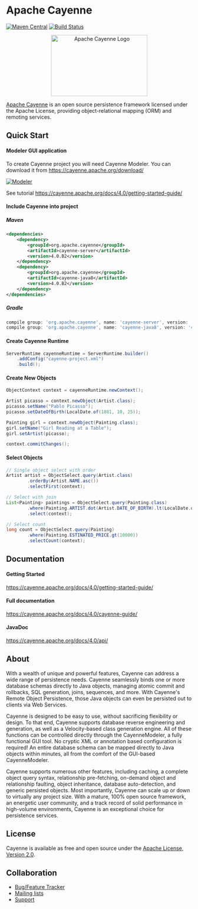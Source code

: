 <!--
	Licensed to the Apache Software Foundation (ASF) under one
	or more contributor license agreements.  See the NOTICE file
	distributed with this work for additional information
	regarding copyright ownership.  The ASF licenses this file
	to you under the Apache License, Version 2.0 (the
	"License"); you may not use this file except in compliance
	with the License.  You may obtain a copy of the License at
	
	http://www.apache.org/licenses/LICENSE-2.0
	
	Unless required by applicable law or agreed to in writing,
	software distributed under the License is distributed on an
	"AS IS" BASIS, WITHOUT WARRANTIES OR CONDITIONS OF ANY
	KIND, either express or implied.  See the License for the
	specific language governing permissions and limitations
	under the License.   
-->
Apache Cayenne
==============

[![Maven Central](https://maven-badges.herokuapp.com/maven-central/org.apache.cayenne/cayenne-server/badge.svg)](https://maven-badges.herokuapp.com/maven-central/org.apache.cayenne/cayenne-server/)
[![Build Status](https://travis-ci.org/apache/cayenne.svg)](https://travis-ci.org/apache/cayenne)
<!-- [![Build Status](https://builds.apache.org/job/cayenne-master/badge/icon)](https://builds.apache.org/view/All/job/cayenne-master/) -->

<p align="center">
    <a href="https://cayenne.apache.org"><img src="https://cayenne.apache.org/img/cayenne_illustr3-30e8b8fa06.png" width="261" height="166" alt="Apache Cayenne Logo"/></a>
</p>

[Apache Cayenne](https://cayenne.apache.org) is an open source persistence framework licensed under the Apache License, providing object-relational mapping (ORM) and remoting services. 

Quick Start
----------------

#### Modeler GUI application

To create Cayenne project you will need Cayenne Modeler.
You can download it from https://cayenne.apache.org/download/

[![Modeler](https://cayenne.apache.org/docs/4.0/getting-started-guide/images/modeler-deleterule.png)](https://cayenne.apache.org/download/)

See tutorial https://cayenne.apache.org/docs/4.0/getting-started-guide/ 

#### Include Cayenne into project

##### Maven

```xml
<dependencies>
    <dependency>
        <groupId>org.apache.cayenne</groupId>
        <artifactId>cayenne-server</artifactId>
        <version>4.0.B2</version>
    </dependency>
    <dependency>
        <groupId>org.apache.cayenne</groupId>
        <artifactId>cayenne-java8</artifactId>
        <version>4.0.B2</version>
    </dependency>
</dependencies>
```

##### Gradle

```groovy
compile group: 'org.apache.cayenne', name: 'cayenne-server', version: '4.0.B2'
compile group: 'org.apache.cayenne', name: 'cayenne-java8', version: '4.0.B2'
```

#### Create Cayenne Runtime

```java
ServerRuntime cayenneRuntime = ServerRuntime.builder()
    .addConfig("cayenne-project.xml")
    .build();
```

#### Create New Objects

```java
ObjectContext context = cayenneRuntime.newContext();

Artist picasso = context.newObject(Artist.class);
picasso.setName("Pablo Picasso");
picasso.setDateOfBirth(LocalDate.of(1881, 10, 25));

Painting girl = context.newObject(Painting.class);
girl.setName("Girl Reading at a Table");
girl.setArtist(picasso);

context.commitChanges();
```

#### Select Objects

```java
// Single object select with order
Artist artist = ObjectSelect.query(Artist.class)
        .orderBy(Artist.NAME.asc())
        .selectFirst(context);

// Select with join
List<Painting> paintings = ObjectSelect.query(Painting.class)
        .where(Painting.ARTIST.dot(Artist.DATE_OF_BIRTH).lt(LocalDate.of(1900, 1, 1)))
        .select(context);

// Select count
long count = ObjectSelect.query(Painting)
        .where(Painting.ESTINATED_PRICE.gt(10000))
        .selectCount(context);
```

Documentation
----------------

#### Getting Started

https://cayenne.apache.org/docs/4.0/getting-started-guide/

#### Full documentation

https://cayenne.apache.org/docs/4.0/cayenne-guide/

#### JavaDoc

https://cayenne.apache.org/docs/4.0/api/

About
-----

With a wealth of unique and powerful features, Cayenne can address a wide range of persistence needs. Cayenne seamlessly binds one or more database schemas directly to Java objects, managing atomic commit and rollbacks, SQL generation, joins, sequences, and more. With Cayenne's Remote Object Persistence, those Java objects can even be persisted out to clients via Web Services.

Cayenne is designed to be easy to use, without sacrificing flexibility or design. To that end, Cayenne supports database reverse engineering and generation, as well as a Velocity-based class generation engine. All of these functions can be controlled directly through the CayenneModeler, a fully functional GUI tool. No cryptic XML or annotation based configuration is required! An entire database schema can be mapped directly to Java objects within minutes, all from the comfort of the GUI-based CayenneModeler.

Cayenne supports numerous other features, including caching, a complete object query syntax, relationship pre-fetching, on-demand object and relationship faulting, object inheritance, database auto-detection, and generic persisted objects. Most importantly, Cayenne can scale up or down to virtually any project size. With a mature, 100% open source framework, an energetic user community, and a track record of solid performance in high-volume environments, Cayenne is an exceptional choice for persistence services.

License
---------
Cayenne is available as free and open source under the [Apache License, Version 2.0](https://www.apache.org/licenses/LICENSE-2.0).

Collaboration
--------------

* [Bug/Feature Tracker](https://issues.apache.org/jira/browse/CAY)
* [Mailing lists](https://cayenne.apache.org/mailing-lists.html)
* [Support](https://cayenne.apache.org/support.html)
